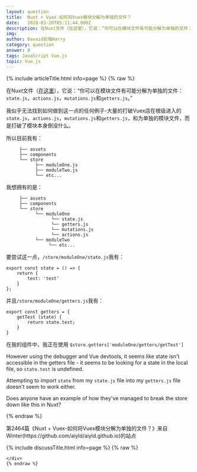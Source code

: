 ```yaml
---
layout: question
title:  Nuxt + Vuex-如何将Vuex模块分解为单独的文件？
date:   2020-03-20T05:11:44.000Z
description: 在Nuxt文件（在这里），它说：“你可以在模块文件有可能分解为单独的文件：state.js，actions.js，mutations.js和getters...
img: 
author: Davaid前端Harry
category: question
answer: 0
tags: JavaScript Vue.js
topic: Vue.js
---
```

<div class="article-root">
  <div class="article">
    {% include articleTitle.html info=page %}
    {% raw %}
    <div class="article-content"><p><font style="vertical-align: inherit;"><font style="vertical-align: inherit;">在Nuxt文件（</font></font><a href="https://nuxtjs.org/guide/vuex-store/#module-files" rel="noreferrer"><font style="vertical-align: inherit;"><font style="vertical-align: inherit;">在这里</font></font></a><font style="vertical-align: inherit;"><font style="vertical-align: inherit;">），它说：“你可以在模块文件有可能分解为单独的文件：</font></font><code>state.js</code><font style="vertical-align: inherit;"><font style="vertical-align: inherit;">，</font></font><code>actions.js</code><font style="vertical-align: inherit;"><font style="vertical-align: inherit;">，</font></font><code>mutations.js</code><font style="vertical-align: inherit;"><font style="vertical-align: inherit;">和</font></font><code>getters.js</code><font style="vertical-align: inherit;"><font style="vertical-align: inherit;">。”</font></font></p>

<p><font style="vertical-align: inherit;"><font style="vertical-align: inherit;">我似乎无法找到如何做到这一点的任何例子-大量的打破Vuex店在根级进入的</font></font><code>state.js</code><font style="vertical-align: inherit;"><font style="vertical-align: inherit;">，</font></font><code>actions.js</code><font style="vertical-align: inherit;"><font style="vertical-align: inherit;">，</font></font><code>mutations.js</code><font style="vertical-align: inherit;"><font style="vertical-align: inherit;">和</font></font><code>getters.js</code><font style="vertical-align: inherit;"><font style="vertical-align: inherit;">，和为单独的模块文件，而是打破了模块本身倒没什么。</font></font></p>

<p><font style="vertical-align: inherit;"><font style="vertical-align: inherit;">所以目前我有：</font></font></p>

<pre><code>     ├── assets<font></font>
     ├── components<font></font>
     └── store<font></font>
           ├── moduleOne.js<font></font>
           ├── moduleTwo.js<font></font>
           └── etc...<font></font>
</code></pre>

<p><font style="vertical-align: inherit;"><font style="vertical-align: inherit;">我想拥有的是：</font></font></p>

<pre><code>     ├── assets<font></font>
     ├── components<font></font>
     └── store<font></font>
           └── moduleOne<font></font>
                 └── state.js<font></font>
                 └── getters.js<font></font>
                 └── mutations.js<font></font>
                 └── actions.js<font></font>
           └── moduleTwo<font></font>
                └── etc...<font></font>
</code></pre>

<p><font style="vertical-align: inherit;"><font style="vertical-align: inherit;">要尝试这一点，</font></font><code>/store/moduleOne/state.js</code><font style="vertical-align: inherit;"><font style="vertical-align: inherit;">我有：</font></font></p>

<pre><code>export const state = () =&gt; {<font></font>
    return {<font></font>
        test: 'test'<font></font>
    }<font></font>
};<font></font>
</code></pre>

<p><font style="vertical-align: inherit;"><font style="vertical-align: inherit;">并且</font></font><code>/store/moduleOne/getters.js</code><font style="vertical-align: inherit;"><font style="vertical-align: inherit;">我有：</font></font></p>

<pre><code>export const getters = {<font></font>
    getTest (state) {<font></font>
        return state.test;<font></font>
    }<font></font>
}<font></font>
</code></pre>

<p><font style="vertical-align: inherit;"><font style="vertical-align: inherit;">在我的组件中，我正在使用 </font></font><code>$store.getters['moduleOne/getters/getTest']</code></p>

<p>However using the debugger and Vue devtools, it seems like state isn't accessible in the getters file - it seems to be looking for a state in the local file, so <code>state.test</code> is undefined.</p>

<p>Attempting to import <code>state</code> from my <code>state.js</code> file into my <code>getters.js</code> file doesn't seem to work either.</p>

<p>Does anyone have an example of how they've managed to break the store down like this in Nuxt?</p></div>
    {% endraw %}
  </div>
  <p class="winter_mark">第2464篇《Nuxt + Vuex-如何将Vuex模块分解为单独的文件？》来自Winter(https://github.com/aiyld/aiyld.github.io)的站点</p>
  <div class="discuss-wrapper">
    {% include discussTitle.html info=page %}
    {% raw %}
    <div class="discuss-list">
    
    </div>
    {% endraw %}
  </div>
<div>
